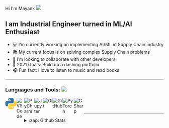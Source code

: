 Hi I'm Mayank <img src="https://github.com/TheDudeThatCode/TheDudeThatCode/blob/master/Assets/Hi.gif" width="29px"/>


## I am Industrial Engineer turned in ML/AI Enthusiast


- 💻 I’m currently working on implementing AI/ML in Supply Chain industry
- 📚 My current focus is on solving complex Supply Chain problems
- 🤝 I’m looking to collaborate with other developers
- 🥅 2021 Goals: Build up a dashing portfolio
- 🎧 Fun fact: I love to listen to music and read books

---


### Languages and Tools: <img src = "https://media2.giphy.com/media/QssGEmpkyEOhBCb7e1/giphy.gif?cid=ecf05e47a0n3gi1bfqntqmob8g9aid1oyj2wr3ds3mg700bl&rid=giphy.gif" width = 32px>


<img align="left" alt="Python" width="36px" src="https://raw.githubusercontent.com/Mayank-Modashiya/Mayank-Modashiya/main/assets/png/python.png" />
<img align="left" alt="VSCode" width="24px" src="https://raw.githubusercontent.com/Mayank-Modashiya/Mayank-Modashiya/main/assets/png/vscode.png" />
<img align="left" alt="PyCharm" width="32px" src="https://raw.githubusercontent.com/Mayank-Modashiya/Mayank-Modashiya/main/assets/png/pycharm.png" />
<img align="left" alt="Jupyter" width="28px" src="https://raw.githubusercontent.com/Mayank-Modashiya/Mayank-Modashiya/master/assets/png/jupyter.png" />
<img align="left" alt="Git" width="30px" src="https://raw.githubusercontent.com/Mayank-Modashiya/Mayank-Modashiya/master/assets/png/git.png" />
<img align="left" alt="GitHub" width="32px" src="https://raw.githubusercontent.com/Mayank-Modashiya/Mayank-Modashiya/master/assets/png/github_white.png" />
<img align="left" alt="PyTorch" width="36px" src="https://raw.githubusercontent.com/Mayank-Modashiya/Mayank-Modashiya/master/assets/png/pytorch.png" />
<img align="left" alt="CSharp" width="32px" src="https://raw.githubusercontent.com/Mayank-Modashiya/Mayank-Modashiya/master/assets/png/csharp.png" />

<br />
<br />

---

<details>
  <summary>:zap: Github Stats</summary>

  <img align="left" alt="Mayank's Github Stats" src="https://github-readme-stats.vercel.app/api?username=Mayank-Modashiya&show_icons=true&hide_border=true&theme=dark" />
  <img align="left" alt="Mayank's Github Stats" src="https://github-readme-stats.vercel.app/api/top-langs/?username=Mayank-Modashiya&show_icons=true&hide_border=true&theme=dark" />

